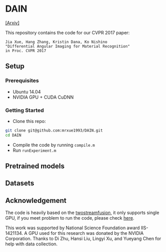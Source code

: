 # DAIN

[[Arxiv]](https://arxiv.org/abs/1612.02372)

This repository contains the code for our CVPR 2017 paper:

    Jia Xue, Hang Zhang, Kristin Dana, Ko Nishino
    "Differential Angular Imaging for Material Recognition"
    in Proc. CVPR 2017

## Setup

### Prerequisites

- Ubuntu 14.04
- NVIDIA GPU + CUDA CuDNN

### Getting Started

- Clone this repo:
```bash
git clone git@github.com:mrxue1993/DAIN.git
cd DAIN
```
- Compile the code by running ```compile.m```
- Run ```runExperiment.m```

## Pretrained models

## Datasets

## Acknowledgement

The code is heavily based on the [twostreamfusion](https://github.com/feichtenhofer/twostreamfusion), it only supports single GPU, if you meet problem to run the code, please check [here](https://github.com/feichtenhofer/twostreamfusion/issues).

This work was supported by National Science Foundation award IIS-1421134. A GPU used for this research was donated by the NVIDIA Corporation. Thanks to Di Zhu, Hansi Liu, Lingyi Xu, and Yueyang Chen for help with data collection.
